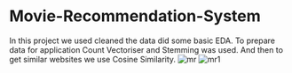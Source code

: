 # Movie-Recommendation-System
In this project we used cleaned the data did some basic EDA. To prepare data for application Count Vectoriser and Stemming was used. And then to get  similar websites we use Cosine Similarity.
![mr](https://github.com/Abhi10Shinde/Movie-Recommendation-System/assets/69667852/4a4d3614-d948-49ad-a588-03e47f93919a)
![mr1](https://github.com/Abhi10Shinde/Movie-Recommendation-System/assets/69667852/4d48e953-a61a-4120-9541-2b34dae51f27)
